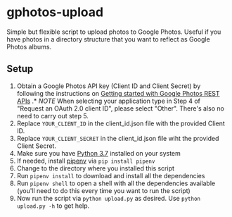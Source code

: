 # gphotos-upload
Simple but flexible script to upload photos to Google Photos. Useful if you have photos in a directory structure that you want to reflect as Google Photos albums.
## Setup
1. Obtain a Google Photos API key (Client ID and Client Secret) by following the instructions on [Getting started with Google Photos REST APIs](https://developers.google.com/photos/library/guides/get-started)
.* *NOTE* When selecting your application type in Step 4 of "Request an OAuth 2.0 client ID", please select "Other". There's also no need to carry out step 5. 
2. Replace `YOUR_CLIENT_ID` in the client_id.json file with the provided Client ID. 
3. Replace `YOUR_CLIENT_SECRET` in the client_id.json file wiht the provided Client Secret.
4. Make sure you have [Python 3.7](https://www.python.org/downloads/) installed on your system
5. If needed, install [pipenv](https://pypi.org/project/pipenv/) via `pip install pipenv`
6. Change to the directory where you installed this script
7. Run `pipenv install` to download and install all the dependencies
8. Run `pipenv shell` to open a shell with all the dependencies available (you'll need to do this every time you want to run the script)
9. Now run the script via `python upload.py` as desired. Use `python upload.py -h` to get help.

 